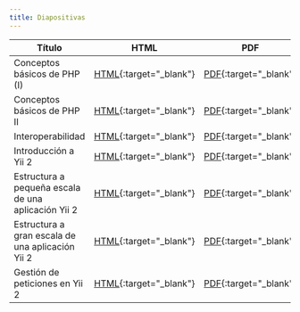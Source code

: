 ```yaml
---
title: Diapositivas
---
```


| Título | HTML | PDF | Apuntes |
| ------ |:----:|:---:|:-------:|
| Conceptos básicos de PHP (I) | [HTML](slides/conceptos-basicos-de-php-i.html){:target="_blank"} | [PDF](pdf/conceptos-basicos-de-php-i.pdf){:target="_blank"} | [Apuntes](pdf/conceptos-basicos-de-php-i-apuntes.pdf){:target="_blank"}
| Conceptos básicos de PHP II | [HTML](slides/conceptos-basicos-de-php-ii.html){:target="_blank"} | [PDF](pdf/conceptos-basicos-de-php-ii.pdf){:target="_blank"} | [Apuntes](pdf/conceptos-basicos-de-php-ii-apuntes.pdf){:target="_blank"}
| Interoperabilidad | [HTML](slides/interoperabilidad.html){:target="_blank"} | [PDF](pdf/interoperabilidad.pdf){:target="_blank"} | [Apuntes](pdf/interoperabilidad-apuntes.pdf){:target="_blank"}
| Introducción a Yii 2 | [HTML](slides/introduccion-a-yii2.html){:target="_blank"} | [PDF](pdf/introduccion-a-yii2.pdf){:target="_blank"} | [Apuntes](pdf/introduccion-a-yii2-apuntes.pdf){:target="_blank"}
| Estructura a pequeña escala de una aplicación Yii 2 | [HTML](slides/estructura-a-pequena-escala-de-una-aplicacion-yii2.html){:target="_blank"} | [PDF](pdf/estructura-a-pequena-escala-de-una-aplicacion-yii2.pdf){:target="_blank"} | [Apuntes](pdf/estructura-a-pequena-escala-de-una-aplicacion-yii2-apuntes.pdf){:target="_blank"}
| Estructura a gran escala de una aplicación Yii 2 | [HTML](slides/estructura-a-gran-escala-de-una-aplicacion-yii2.html){:target="_blank"} | [PDF](pdf/estructura-a-gran-escala-de-una-aplicacion-yii2.pdf){:target="_blank"} | [Apuntes](pdf/estructura-a-gran-escala-de-una-aplicacion-yii2-apuntes.pdf){:target="_blank"}
| Gestión de peticiones en Yii 2 | [HTML](slides/gestion-de-peticiones-en-yii2.html){:target="_blank"} | [PDF](pdf/gestion-de-peticiones-en-yii2.pdf){:target="_blank"} | [Apuntes](pdf/gestion-de-peticiones-en-yii2-apuntes.pdf){:target="_blank"}
